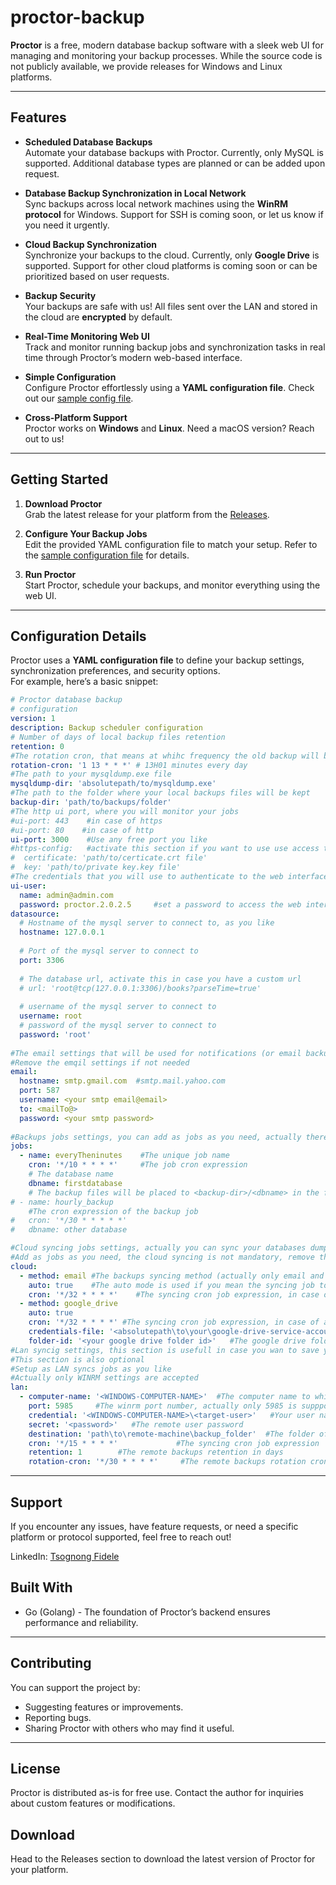 # proctor-backup

**Proctor** is a free, modern database backup software with a sleek web UI for managing and monitoring your backup processes.
While the source code is not publicly available, we provide releases for Windows and Linux platforms.

---

## Features

- **Scheduled Database Backups**  
  Automate your database backups with Proctor. Currently, only MySQL is supported. Additional database types are planned or can be added upon request.

- **Database Backup Synchronization in Local Network**  
  Sync backups across local network machines using the **WinRM protocol** for Windows. Support for SSH is coming soon, or let us know if you need it urgently.

- **Cloud Backup Synchronization**  
  Synchronize your backups to the cloud. Currently, only **Google Drive** is supported. Support for other cloud platforms is coming soon or can be prioritized based on user requests.

- **Backup Security**  
  Your backups are safe with us! All files sent over the LAN and stored in the cloud are **encrypted** by default.

- **Real-Time Monitoring Web UI**  
  Track and monitor running backup jobs and synchronization tasks in real time through Proctor’s modern web-based interface.

- **Simple Configuration**  
  Configure Proctor effortlessly using a **YAML configuration file**. Check out our [sample config file](sample-conf.yml).

- **Cross-Platform Support**  
  Proctor works on **Windows** and **Linux**. Need a macOS version? Reach out to us!

---

## Getting Started

1. **Download Proctor**  
   Grab the latest release for your platform from the [Releases](https://github.com/tsognong/proctor-backup/releases/latest).

2. **Configure Your Backup Jobs**  
   Edit the provided YAML configuration file to match your setup. Refer to the [sample configuration file](#) for details.

3. **Run Proctor**  
   Start Proctor, schedule your backups, and monitor everything using the web UI.

---

## Configuration Details

Proctor uses a **YAML configuration file** to define your backup settings, synchronization preferences, and security options.  
For example, here’s a basic snippet:

```yaml
# Proctor database backup 
# configuration
version: 1
description: Backup scheduler configuration
# Number of days of local backup files retention
retention: 0
#The rotation cron, that means at whihc frequency the old backup will be removed
rotation-cron: '1 13 * * *' # 13H01 minutes every day
#The path to your mysqldump.exe file
mysqldump-dir: 'absolutepath/to/mysqldump.exe'
#The path to the folder where your local backups files will be kept
backup-dir: 'path/to/backups/folder'
#The http ui port, where you will monitor your jobs
#ui-port: 443    #in case of https
#ui-port: 80    #in case of http
ui-port: 3000    #Use any free port you like
#https-config:   #activate this section if you want to use use access the web interface using https intead of http by default
#  certificate: 'path/to/certicate.crt file'
#  key: 'path/to/private key.key file'
#The credentials that you will use to authenticate to the web interface
ui-user:
  name: admin@admin.com
  password: proctor.2.0.2.5     #set a password to access the web interface, no config and no secret information is performed via the ui, so this is a sharable credential
datasource:
  # Hostname of the mysql server to connect to, as you like
  hostname: 127.0.0.1
  
  # Port of the mysql server to connect to
  port: 3306
  
  # The database url, activate this in case you have a custom url
  # url: 'root@tcp(127.0.0.1:3306)/books?parseTime=true'
    
  # username of the mysql server to connect to
  username: root
  # password of the mysql server to connect to
  password: 'root'
  
#The email settings that will be used for notifications (or email backup syncing, see the cloud config section)
#Remove the emqil settings if not needed
email:
  hostname: smtp.gmail.com  #smtp.mail.yahoo.com
  port: 587
  username: <your smtp email@email>
  to: <mailTo@>
  password: <your smtp password>
  
#Backups jobs settings, you can add as jobs as you need, actually there is only one database per job, option for all databases at once will come later
jobs:
  - name: everyTheninutes    #The unique job name
    cron: '*/10 * * * *'     #The job cron expression
    # The database name
    dbname: firstdatabase
    # The backup files will be placed to <backup-dir>/<dbname> in the format {DATABASE_NAME}_{TIMESTAMP}.sql.zip or gz
# - name: hourly_backup
    #The cron expression of the backup job
#   cron: '*/30 * * * * *'
#   dbname: other database

#Cloud syncing jobs settings, actually you can sync your databases dumps in google drive or by email
#Add as jobs as you need, the cloud syncing is not mandatory, remove this section if you need
cloud:
  - method: email #The backups syncing method (actually only email and google_drive are possible)
    auto: true    #The auto mode is used if you mean the syncing job to be automatic (true) or manual (false), for manuall syncing you will use the web interface to sync manually
    cron: '*/32 * * * *'    #The syncing cron job expression, in case of auto syncing
  - method: google_drive
    auto: true
    cron: '*/32 * * * *' #The syncing cron job expression, in case of auto syncing
    credentials-file: '<absolutepath\to\your\google-drive-service-account-credentials-file.json>'   #If you choose to sync by google drive, please create a google drive service account in google console, download the credentials and provide the path here
    folder-id: '<your google drive folder id>'   #The google drive folder Id where you want the backups files to be uploaded
#Lan syncig settings, this section is usefull in case you wan to save your backups files in the other computer in your local network
#This section is also optional
#Setup as LAN syncs jobs as you like
#Actually only WINRM settings are accepted
lan:
  - computer-name: '<WINDOWS-COMPUTER-NAME>'  #The computer name to whihc you want to sync
    port: 5985     #The winrm port number, actually only 5985 is suppported
    credential: '<WINDOWS-COMPUTER-NAME>\<target-user>'   #Your user name to connect to the target host, please preferably setup a particular backup user in the target host; assgning him, add the user to the Remote group
    secret: '<password>'   #The remote user password
    destination: 'path\to\remote-machine\backup_folder'  #The folder of the remote machine where the backup will be saved
    cron: '*/15 * * * *'             #The syncing cron job expression
    retention: 1        #The remote backups retention in days
    rotation-cron: '*/30 * * * *'     #The remote backups rotation cron expression, you will not need to delete old bqckup backups files in remote machine manually

```

---


## Support
If you encounter any issues, have feature requests, or need a specific platform or protocol supported, feel free to reach out!

LinkedIn: [Tsognong Fidele](https://www.linkedin.com/in/tsognong-fidele)

## Built With
- Go (Golang) - The foundation of Proctor’s backend ensures performance and reliability.

---

## Contributing
You can support the project by:

- Suggesting features or improvements.
- Reporting bugs.
- Sharing Proctor with others who may find it useful.

---

## License
Proctor is distributed as-is for free use. Contact the author for inquiries about custom features or modifications.

## Download
Head to the Releases section to download the latest version of Proctor for your platform.











